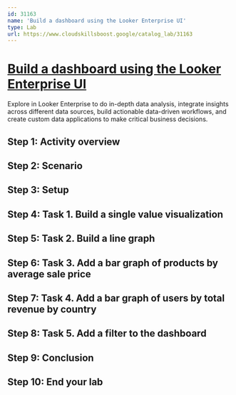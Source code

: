 ```yaml
---
id: 31163
name: 'Build a dashboard using the Looker Enterprise UI'
type: Lab
url: https://www.cloudskillsboost.google/catalog_lab/31163
---
```


# [Build a dashboard using the Looker Enterprise UI](https://www.cloudskillsboost.google/catalog_lab/31163)

Explore in Looker Enterprise to do in-depth data analysis, integrate insights across different data sources, build actionable data-driven workflows, and create custom data applications to make critical business decisions.

## Step 1: Activity overview

## Step 2: Scenario

## Step 3: Setup

## Step 4: Task 1. Build a single value visualization

## Step 5: Task 2. Build a line graph

## Step 6: Task 3. Add a bar graph of products by average sale price

## Step 7: Task 4. Add a bar graph of users by total revenue by country

## Step 8: Task 5. Add a filter to the dashboard

## Step 9: Conclusion

## Step 10: End your lab
